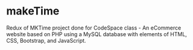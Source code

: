 # makeTime
Redux of MKTime project done for CodeSpace class - An eCommerce website based on PHP using a MySQL database with elements of HTML, CSS, Bootstrap, and JavaScript.
